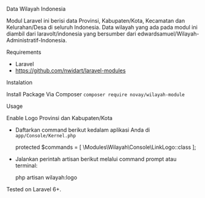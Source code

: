 Data Wilayah Indonesia

Modul Laravel ini berisi data Provinsi, Kabupaten/Kota, Kecamatan dan Kelurahan/Desa di seluruh Indonesia. 
Data wilayah yang ada pada modul ini diambil dari laravolt/indonesia yang bersumber dari edwardsamuel/Wilayah-Administratif-Indonesia.


Requirements
- Laravel
- https://github.com/nwidart/laravel-modules


Instalation

Install Package Via Composer
`composer require novay/wilayah-module`


Usage




Enable Logo Provinsi dan Kabupaten/Kota

- Daftarkan command berikut kedalam aplikasi Anda di `app/Console/Kernel.php`
	
	protected $commands = [
	    \Modules\Wilayah\Console\LinkLogo::class
	];

- Jalankan perintah artisan berikut melalui command prompt atau terminal:

	php artisan wilayah:logo


Tested on Laravel 6+.